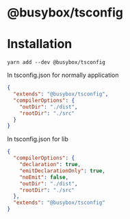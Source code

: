 # @busybox/tsconfig

# Installation

```
yarn add --dev @busybox/tsconfig
```

In tsconfig.json for normally application

```json
{
  "extends": "@busybox/tsconfig",
  "compilerOptions": {
    "outDir": "./dist",
    "rootDir": "./src"
  }
}
```

In tsconfig.json for lib

```json
{
  "compilerOptions": {
    "declaration": true,
    "emitDeclarationOnly": true,
    "noEmit": false,
    "outDir": "./dist",
    "rootDir": "./src"
  },
  "extends": "@busybox/tsconfig"
}
```
